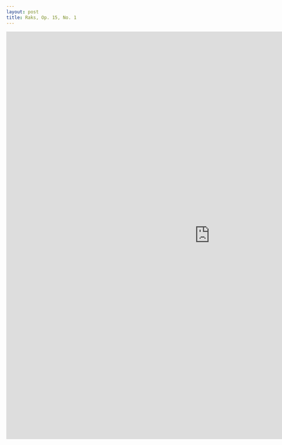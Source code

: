 ```yaml
---
layout: post
title: Raks, Op. 15, No. 1
---
```



<embed src="https://oguzcanbek.github.io/notes/Op_15_No_1_Raks.pdf" type="application/pdf" height="1080" width="1080" />

